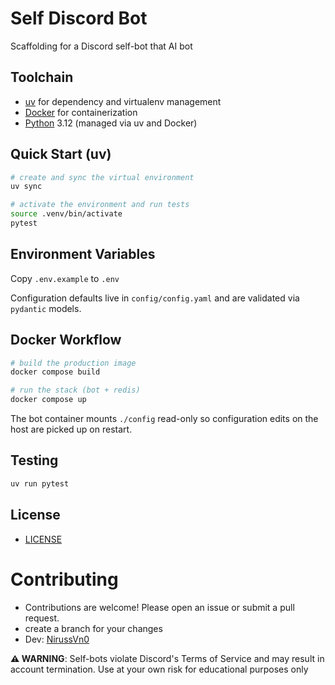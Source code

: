 # Self Discord Bot

Scaffolding for a Discord self-bot that AI bot 



## Toolchain
- [uv](https://github.com/astral-sh/uv) for dependency and virtualenv management
- [Docker](https://www.docker.com/) for containerization
- [Python](https://www.python.org/) 3.12 (managed via uv and Docker)

## Quick Start (uv)
```bash
# create and sync the virtual environment
uv sync

# activate the environment and run tests
source .venv/bin/activate
pytest
```

## Environment Variables
Copy `.env.example` to `.env`

Configuration defaults live in `config/config.yaml` and are validated via `pydantic` models.

## Docker Workflow
```bash
# build the production image
docker compose build

# run the stack (bot + redis)
docker compose up
```

The bot container mounts `./config` read-only so configuration edits on the host are picked up on restart.

## Testing
```bash
uv run pytest
```
## License
- [LICENSE](LICENSE.md)

# Contributing
- Contributions are welcome! Please open an issue or submit a pull request.
- create a branch for your changes
- Dev: [NirussVn0](https://sabicoder.xyz)

**⚠️ WARNING**: Self-bots violate Discord's Terms of Service and may result in account termination. Use at your own risk for educational purposes only

